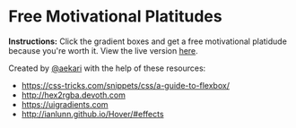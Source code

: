 # Free Motivational Platitudes
**Instructions:** Click the gradient boxes and get a free motivational platidude because you're worth it. View the live version [here](https://aekari.github.io/Gradient-Motivational-Platitude/).

Created by [@aekari](https://github.com/aekari) with the help of these resources:
- https://css-tricks.com/snippets/css/a-guide-to-flexbox/
- http://hex2rgba.devoth.com
- https://uigradients.com
- http://ianlunn.github.io/Hover/#effects
